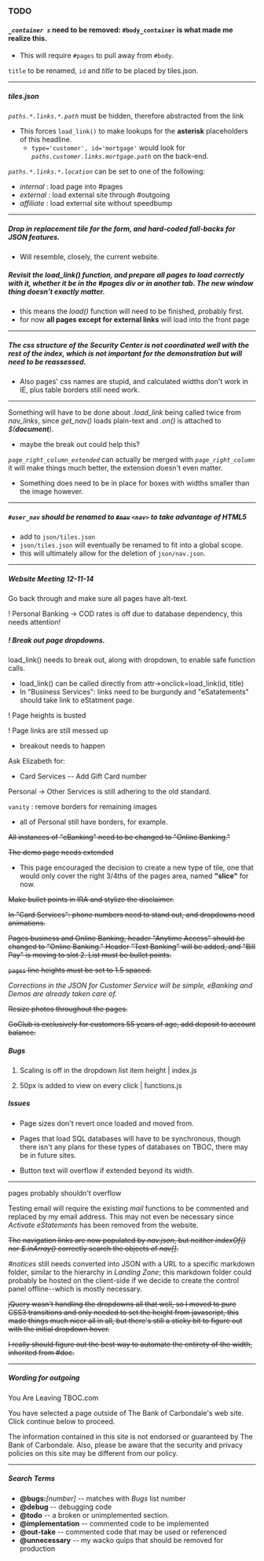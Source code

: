 ### TODO

#### _`_container s`_ need to be removed: `#body_container` is what made me realize this.
- This will require `#pages` to pull away from `#body`.

`title` to be renamed, `id` and *title* to be placed by tiles.json.

---

##### tiles.json

_`paths.*.links.*.path`_ must be hidden, therefore abstracted from the link
- This forces `load_link()` to make lookups for the **asterisk** placeholders of this headline.
	- `type='customer', id='mortgage'` would look for _`paths.customer.links.mortgage.path`_ on the back-end.

_`paths.*.links.*.location`_ can be set to one of the following:
- _internal_  : load page into #pages
- _external_  : load external site through #outgoing
- _affiliate_ : load external site without speedbump

---

##### Drop in replacement tile for the form, and hard-coded fall-backs for JSON features.
- Will resemble, closely, the current website.

##### Revisit the _load_link()_ function, and prepare all pages to load correctly with it, whether it be in the **#pages** div or in another tab. The new window thing doesn't exactly matter.
- this means the _load()_ function will need to be finished, probably first.
- for now **all pages except for external links** will load into the front page

---

##### The css structure of the Security Center is not coordinated well with the rest of the index, which is not important for the demonstration but will need to be reassessed.
- Also pages' css names are stupid, and calculated widths don't work in IE, plus table borders still need work.

---

Something will have to be done about _.load_link_ being called twice from  *nav_links*, since *get_nav()* loads plain-text and _.on()_ is attached to _$(**document**)_.
- maybe the break out could help this?

*`page_right_column_extended`* can actually be merged with *`page_right_column`* it will make things much better, the extension doesn't even matter.
- Something does need to be in place for boxes with widths smaller than the image however.

---

##### `#user_nav` should be renamed to ~~`#nav`~~ `<nav>` to take advantage of HTML5
- add to `json/tiles.json`
- `json/tiles.json` will eventually be renamed to fit into a global scope.
- this will ultimately allow for the deletion of `json/nav.json`.

---

##### Website Meeting 12-11-14

Go back through and make sure all pages have alt-text.

! Personal Banking -> COD rates is off due to database dependency, this needs attention!

##### ! Break out page dropdowns.

load_link() needs to break out, along with dropdown, to enable safe function calls.
- load_link() can be called directly from attr->onclick=load_link(id, title)
- In "Business Services": links need to be burgundy and "eSatatements" should take link to eStatment page.

! Page heights is busted

! Page links are still messed up
- breakout needs to happen

Ask Elizabeth for:

- Card Services -- Add Gift Card number

Personal -> Other Services is still adhering to the old standard.

`vanity` : remove borders for remaining images
- all of Personal still have borders, for example.

~~All instances of "eBanking" need to be changed to "Online Banking."~~

~~The demo page needs extended~~
- This page encouraged the decision to create a new type of tile, one that would only cover the right 3/4ths of the pages area, named **"slice"** for now.

~~Make bullet points in IRA and stylize the disclaimer.~~

~~In "Card Services": phone numbers need to stand out, and dropdowns need animations.~~

~~Pages business and Online Banking, header "Anytime Access" should be changed to "Online Banking." Header "Text Banking" will be added, and "Bill Pay" is moving to slot 2. List must be bullet points.~~


~~`pages` line heights must be set to 1.5 spaced.~~

*Corrections in the JSON for Customer Service will be simple, eBanking and Demos are already taken care of.*

~~Resize photos throughout the pages.~~

~~GoClub is exclusively for customers 55 years of age, add deposit to account balance.~~

##### Bugs

1) Scaling is off in the dropdown list item height | index.js

2) 50px is added to view on every click | functions.js

##### Issues

 - Page sizes don't revert once loaded and moved from.

 - Pages that load SQL databases will have to be synchronous, though there isn't any plans for these types of databases on TBOC, there may be in future sites.

 - Button text will overflow if extended beyond its width.

---

pages probably shouldn't overflow

Testing email will require the existing _mail_ functions to be commented and replaced by my email address. This may not even be necessary since _Activate eStatements_ has been removed from the website.

~~The navigation links are now populated by _nav.json_, but neither _indexOf()_ nor _$.inArray()_ correctly search the objects of _nav[]_.~~

_#notices_ still needs converted into JSON with a URL to a specific markdown folder, similar to the hierarchy in _Landing Zone_; this markdown folder could probably be hosted on the client-side if we decide to create the control panel offline--which is mostly necessary.

~~jQuery wasn't handling the dropdowns all that well, so I moved to pure CSS3 transitions and only needed to set the height from javascript, this made things much nicer all in all, but there's still a sticky bit to figure out with the initial dropdown hover.~~

~~I really should figure out the best way to automate the entirety of the width, inherited from #doc.~~

---

##### Wording for outgoing

You Are Leaving TBOC.com

You have selected a page outside of The Bank of Carbondale's web site. Click continue below to proceed.

The information contained in this site is not endorsed or guaranteed by The Bank of Carbondale. Also, please be aware that the security and privacy policies on this site may be different from our policy.

---

##### Search Terms

- **@bugs:**_[number]_ -- matches with *Bugs* list number
- **@debug** -- debugging code
- **@todo** -- a broken or unimplemented section.
- **@implementation** -- commented code to be implemented
-  **@out-take** -- commented code that may be used or referenced
- **@unnecessary** -- my wacko quips that should be removed for production
